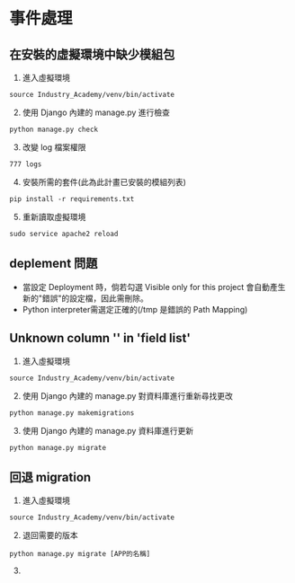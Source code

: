 # 事件處理

## 在安裝的虛擬環境中缺少模組包

1. 進入虛擬環境
```
source Industry_Academy/venv/bin/activate
```

2. 使用 Django 內建的 manage.py 進行檢查
```
python manage.py check
```

3. 改變 log 檔案權限
```
777 logs
```

4. 安裝所需的套件(此為此計畫已安裝的模組列表)
```
pip install -r requirements.txt
```

5. 重新讀取虛擬環境
```
sudo service apache2 reload
```

## deplement 問題
* 當設定 Deployment 時，倘若勾選 Visible only for this project 會自動產生新的"錯誤"的設定檔，因此需刪除。
* Python interpreter需選定正確的(/tmp 是錯誤的 Path Mapping)

## Unknown column '' in 'field list'
1. 進入虛擬環境
```
source Industry_Academy/venv/bin/activate
```

2. 使用 Django 內建的 manage.py 對資料庫進行重新尋找更改
```
python manage.py makemigrations
```

3. 使用 Django 內建的 manage.py 資料庫進行更新
```
python manage.py migrate
```

## 回退 migration
1. 進入虛擬環境
```
source Industry_Academy/venv/bin/activate
```

2. 退回需要的版本
```
python manage.py migrate [APP的名稱]
```
3. 
